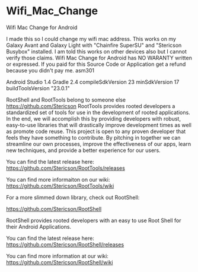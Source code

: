 # Wifi_Mac_Change
Wifi Mac Change for Android

I made this so I could change my wifi mac address.
This works on my Galaxy Avant and Galaxy Light with "Chainfire SuperSU" and "Stericson Busybox" installed.
I am told this works on other devices also but I cannot verify those claims.
Wifi Mac Change for Android has NO WARANTY written or expressed.
If you paid for this Source Code or Application get a refund because you didn't pay me.
asm301

Android Studio 1.4
Gradle 2.4
compileSdkVersion 23
minSdkVersion 17
buildToolsVersion "23.0.1"



RootShell and RootTools belong to someone else https://github.com/Stericson
RootTools provides rooted developers a standardized set of tools for use in the development of rooted applications. In the end, we will accomplish this by providing developers with robust, easy-to-use libraries that will drastically improve development times as well as promote code reuse. This project is open to any proven developer that feels they have something to contribute. By pitching in together we can streamline our own processes, improve the effectiveness of our apps, learn new techniques, and provide a better experience for our users.

You can find the latest release here: https://github.com/Stericson/RootTools/releases

You can find more informaiton on our wiki: https://github.com/Stericson/RootTools/wiki

For a more slimmed down library, check out RootShell:

https://github.com/Stericson/RootShell

RootShell provides rooted developers with an easy to use Root Shell for their Android Applications.

You can find the latest release here: https://github.com/Stericson/RootShell/releases

You can find more information at our wiki: https://github.com/Stericson/RootShell/wiki
